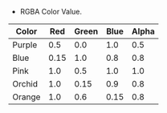 * RGBA Color Value.

| Color | Red | Green | Blue | Alpha |
| --- | --- | --- | --- | --- |
| Purple | 0.5 | 0.0 | 1.0 | 0.5 |
| Blue | 0.15 | 1.0 | 0.8 | 0.8 |
| Pink | 1.0 | 0.5 | 1.0 | 1.0 |
| Orchid | 1.0 | 0.15 | 0.9 | 0.8 |
| Orange | 1.0 | 0.6 | 0.15 | 0.8 |
